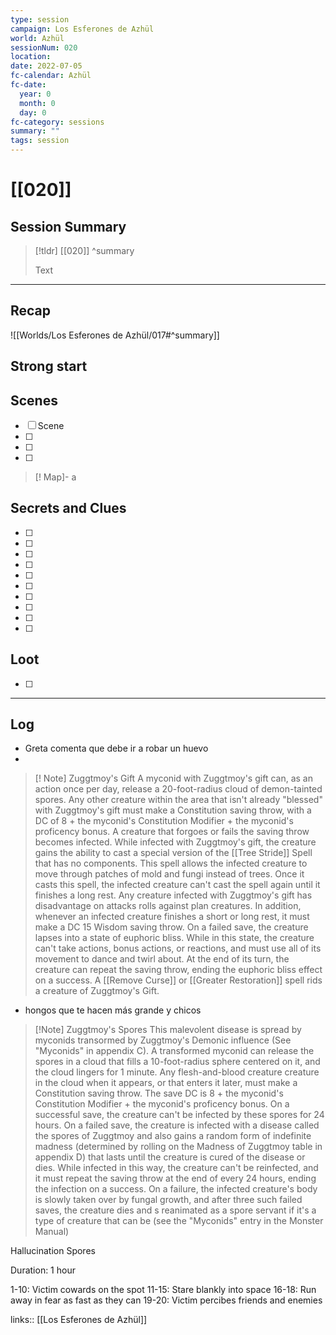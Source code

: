 ```yaml
---
type: session
campaign: Los Esferones de Azhül
world: Azhül
sessionNum: 020
location: 
date: 2022-07-05
fc-calendar: Azhül
fc-date:
  year: 0
  month: 0
  day: 0
fc-category: sessions
summary: ""
tags: session
---
```


# [[020]]
## Session Summary

> [!tldr] [[020]]
>  ^summary
> 
>  Text

---


## Recap

![[Worlds/Los Esferones de Azhül/017#^summary]]

## Strong start

> 

## Scenes

- [ ] Scene
- [ ] 
- [ ] 
- [ ] 

>[! Map]-
>a 


## Secrets and Clues

- [ ] 
- [ ] 
- [ ] 
- [ ] 
- [ ] 
- [ ] 
- [ ] 
- [ ] 
- [ ] 
- [ ] 

## Loot

- [ ] 

---

## Log

- Greta comenta que debe ir a robar un huevo
- 


>[! Note] Zuggtmoy's Gift
> A myconid with Zuggtmoy's gift can, as an action once per day, release a 20-foot-radius cloud of demon-tainted spores. Any other creature within the area that isn't already "blessed" with Zuggtmoy's gift must make a Constitution saving throw, with a DC of 8 + the myconid's Constitution Modifier + the myconid's proficency bonus. A creature that forgoes or fails the saving throw becomes infected. While infected with Zuggtmoy's gift, the creature gains the ability to cast a special version of the [[Tree Stride]] Spell that has no components. This spell allows the infected creature to move through patches of mold and fungi instead of trees. Once it casts this spell, the infected creature can't cast the spell again until it finishes a long rest. 
> Any creature infected with Zuggtmoy's gift has disadvantage on attacks rolls against plan creatures. In addition, whenever an infected creature finishes a short or long rest, it must make a DC 15 Wisdom saving throw. On a failed save, the creature lapses into a state of euphoric bliss. While in this state, the creature can't take actions, bonus actions, or reactions, and must use all of its movement to dance and twirl about. At the end of its turn, the creature can repeat the saving throw, ending the euphoric bliss effect on a success. A [[Remove Curse]] or [[Greater Restoration]] spell rids a creature of Zuggtmoy's Gift.

- hongos que te hacen más grande y chicos

>[!Note] Zuggtmoy's Spores
>This malevolent disease is spread by myconids transormed by Zuggtmoy's Demonic influence (See "Myconids" in appendix C).
>A transformed myconid can release the spores in a cloud that fills a 10-foot-radius sphere centered on it, and the cloud lingers for 1 minute. Any flesh-and-blood creature creature in the cloud when it appears, or that enters it later, must make a Constitution saving throw. The save DC is 8 + the myconid's Constitution Modifier + the myconid's proficency bonus. On a successful save, the creature can't be infected by these spores for 24 hours. On a failed save, the creature is infected with a disease called the spores of Zuggtmoy and also gains a random form of indefinite madness (determined by rolling on the Madness of Zuggtmoy table in appendix D) that lasts until the creature is cured of the disease or dies. While infected in this way, the creature can't be reinfected, and it must repeat the saving throw at the end of every 24 hours, ending the infection on a success. On a failure, the infected creature's body is slowly taken over by fungal growth, and after three such failed saves, the creature dies and s reanimated as a spore servant if it's a type of creature that can be (see the "Myconids" entry in the Monster Manual)


Hallucination Spores

Duration: 1 hour

1-10: Victim cowards on the spot
11-15: Stare blankly into space
16-18: Run away in fear as fast as they can
19-20: Victim percibes friends and enemies

links:: [[Los Esferones de Azhül]]
